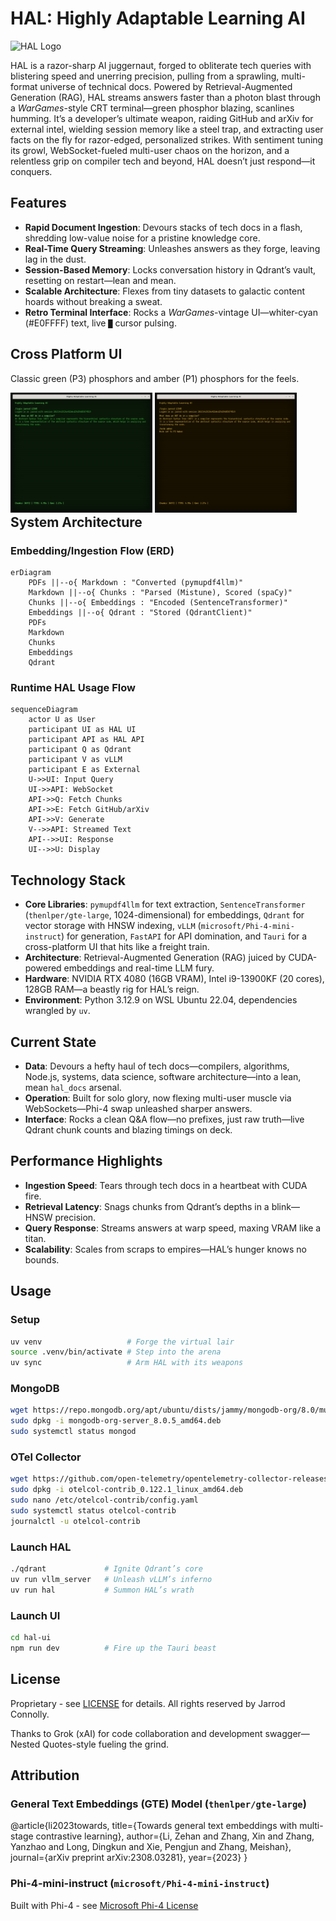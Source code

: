 # HAL: Highly Adaptable Learning AI

<img src="https://repository-images.githubusercontent.com/941691268/0911f5a2-968f-4ba6-bf78-3f415ffb8c66" alt="HAL Logo"/>

HAL is a razor-sharp AI juggernaut, forged to obliterate tech queries with blistering speed and unerring precision, pulling from a sprawling, multi-format universe of technical docs. Powered by Retrieval-Augmented Generation (RAG), HAL streams answers faster than a photon blast through a *WarGames*-style CRT terminal—green phosphor blazing, scanlines humming. It’s a developer’s ultimate weapon, raiding GitHub and arXiv for external intel, wielding session memory like a steel trap, and extracting user facts on the fly for razor-edged, personalized strikes. With sentiment tuning its growl, WebSocket-fueled multi-user chaos on the horizon, and a relentless grip on compiler tech and beyond, HAL doesn’t just respond—it conquers.

## Features

- **Rapid Document Ingestion**: Devours stacks of tech docs in a flash, shredding low-value noise for a pristine knowledge core.
- **Real-Time Query Streaming**: Unleashes answers as they forge, leaving lag in the dust.
- **Session-Based Memory**: Locks conversation history in Qdrant’s vault, resetting on restart—lean and mean.
- **Scalable Architecture**: Flexes from tiny datasets to galactic content hoards without breaking a sweat.
- **Retro Terminal Interface**: Rocks a *WarGames*-vintage UI—whiter-cyan (#E0FFFF) text, live `█` cursor pulsing.

## Cross Platform UI

Classic green (P3) phosphors and amber (P1) phosphors for the feels.
<div style="float:left">
<img src="https://raw.githubusercontent.com/jarrodconnolly/hal/refs/heads/main/.github/images/HAL-Screenshot-green.png" alt="HAL UI" width="45%" />
<img src="https://raw.githubusercontent.com/jarrodconnolly/hal/refs/heads/main/.github/images/HAL-Screenshot-amber.png" alt="HAL UI" width="45%" />
</div>

## System Architecture

### Embedding/Ingestion Flow (ERD)

```mermaid
erDiagram
    PDFs ||--o{ Markdown : "Converted (pymupdf4llm)"
    Markdown ||--o{ Chunks : "Parsed (Mistune), Scored (spaCy)"
    Chunks ||--o{ Embeddings : "Encoded (SentenceTransformer)"
    Embeddings ||--o{ Qdrant : "Stored (QdrantClient)"
    PDFs
    Markdown
    Chunks
    Embeddings
    Qdrant
```

### Runtime HAL Usage Flow

```mermaid
sequenceDiagram
    actor U as User
    participant UI as HAL UI
    participant API as HAL API
    participant Q as Qdrant
    participant V as vLLM
    participant E as External
    U->>UI: Input Query
    UI->>API: WebSocket
    API->>Q: Fetch Chunks
    API->>E: Fetch GitHub/arXiv
    API->>V: Generate
    V-->>API: Streamed Text
    API-->>UI: Response
    UI-->>U: Display
```

## Technology Stack

- **Core Libraries**: `pymupdf4llm` for text extraction, `SentenceTransformer` (`thenlper/gte-large`, 1024-dimensional) for embeddings, `Qdrant` for vector storage with HNSW indexing, `vLLM` (`microsoft/Phi-4-mini-instruct`) for generation, `FastAPI` for API domination, and `Tauri` for a cross-platform UI that hits like a freight train.
- **Architecture**: Retrieval-Augmented Generation (RAG) juiced by CUDA-powered embeddings and real-time LLM fury.
- **Hardware**: NVIDIA RTX 4080 (16GB VRAM), Intel i9-13900KF (20 cores), 128GB RAM—a beastly rig for HAL’s reign.
- **Environment**: Python 3.12.9 on WSL Ubuntu 22.04, dependencies wrangled by `uv`.

## Current State

- **Data**: Devours a hefty haul of tech docs—compilers, algorithms, Node.js, systems, data science, software architecture—into a lean, mean `hal_docs` arsenal.
- **Operation**: Built for solo glory, now flexing multi-user muscle via WebSockets—Phi-4 swap unleashed sharper answers.
- **Interface**: Rocks a clean Q&A flow—no prefixes, just raw truth—live Qdrant chunk counts and blazing timings on deck.

## Performance Highlights

- **Ingestion Speed**: Tears through tech docs in a heartbeat with CUDA fire.
- **Retrieval Latency**: Snags chunks from Qdrant’s depths in a blink—HNSW precision.
- **Query Response**: Streams answers at warp speed, maxing VRAM like a titan.
- **Scalability**: Scales from scraps to empires—HAL’s hunger knows no bounds.

## Usage

### Setup

```bash
uv venv                   # Forge the virtual lair
source .venv/bin/activate # Step into the arena
uv sync                   # Arm HAL with its weapons
```

### MongoDB

```bash
wget https://repo.mongodb.org/apt/ubuntu/dists/jammy/mongodb-org/8.0/multiverse/binary-amd64/mongodb-org-server_8.0.5_amd64.deb
sudo dpkg -i mongodb-org-server_8.0.5_amd64.deb
sudo systemctl status mongod
```

### OTel Collector

```bash
wget https://github.com/open-telemetry/opentelemetry-collector-releases/releases/download/v0.122.1/otelcol-contrib_0.122.1_linux_amd64.deb
sudo dpkg -i otelcol-contrib_0.122.1_linux_amd64.deb
sudo nano /etc/otelcol-contrib/config.yaml
sudo systemctl status otelcol-contrib
journalctl -u otelcol-contrib
```

### Launch HAL

```bash
./qdrant             # Ignite Qdrant’s core
uv run vllm_server   # Unleash vLLM’s inferno
uv run hal           # Summon HAL’s wrath
```

### Launch UI

```bash
cd hal-ui
npm run dev          # Fire up the Tauri beast
```

## License

Proprietary - see [LICENSE](docs/LICENSE) for details. All rights reserved by Jarrod Connolly.

Thanks to Grok (xAI) for code collaboration and development swagger—Nested Quotes-style fueling the grind.

## Attribution

### General Text Embeddings (GTE) Model (`thenlper/gte-large`)

@article{li2023towards,
  title={Towards general text embeddings with multi-stage contrastive learning},
  author={Li, Zehan and Zhang, Xin and Zhang, Yanzhao and Long, Dingkun and Xie, Pengjun and Zhang, Meishan},
  journal={arXiv preprint arXiv:2308.03281},
  year={2023}
}

### Phi-4-mini-instruct (`microsoft/Phi-4-mini-instruct`)

Built with Phi-4 - see [Microsoft Phi-4 License](https://huggingface.co/microsoft/Phi-4-mini-instruct/blob/main/LICENSE)
